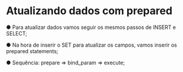 # Atualizando dados com prepared

● Para atualizar dados vamos seguir os mesmos passos de INSERT e
SELECT;

● Na hora de inserir o SET para atualizar os campos, vamos inserir os
prepared statements;

● Sequência: prepare => bind_param => execute;